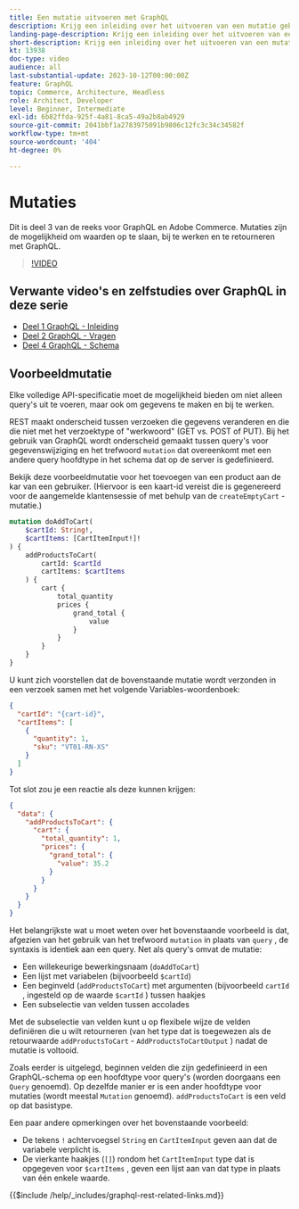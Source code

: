 ```yaml
---
title: Een mutatie uitvoeren met GraphQL
description: Krijg een inleiding over het uitvoeren van een mutatie gebruikend GraphQL op Adobe Commerce en  [!DNL Magento Open Source]. Voer uw eerste mutatie uit gebruikend de vraag van de POST.
landing-page-description: Krijg een inleiding over het uitvoeren van een mutatie gebruikend GraphQL op Adobe Commerce en  [!DNL Magento Open Source]. Voer uw eerste mutatie uit gebruikend de vraag van de POST.
short-description: Krijg een inleiding over het uitvoeren van een mutatie gebruikend GraphQL op Adobe Commerce en  [!DNL Magento Open Source]. Voer uw eerste mutatie uit gebruikend de vraag van de POST.
kt: 13938
doc-type: video
audience: all
last-substantial-update: 2023-10-12T00:00:00Z
feature: GraphQL
topic: Commerce, Architecture, Headless
role: Architect, Developer
level: Beginner, Intermediate
exl-id: 6b82ffda-925f-4a81-8ca5-49a2b8ab4929
source-git-commit: 2041bbf1a2783975091b9806c12fc3c34c34582f
workflow-type: tm+mt
source-wordcount: '404'
ht-degree: 0%

---
```


# Mutaties

Dit is deel 3 van de reeks voor GraphQL en Adobe Commerce. Mutaties zijn de mogelijkheid om waarden op te slaan, bij te werken en te retourneren met GraphQL.


>[!VIDEO](https://video.tv.adobe.com/v/3441930?learn=on&captions=dut)

## Verwante video&#39;s en zelfstudies over GraphQL in deze serie

* [Deel 1 GraphQL - Inleiding](../graphql-rest/intro-graphql.md)
* [Deel 2 GraphQL - Vragen](../graphql-rest/graphql-queries.md)
* [ Deel 4 GraphQL - Schema ](../graphql-rest/graphql-schema.md)

## Voorbeeldmutatie

Elke volledige API-specificatie moet de mogelijkheid bieden om niet alleen query&#39;s uit te voeren, maar ook om gegevens te maken en bij te werken.

REST maakt onderscheid tussen verzoeken die gegevens veranderen en die die niet met het verzoektype of &quot;werkwoord&quot; (GET vs. POST of PUT).
Bij het gebruik van GraphQL wordt onderscheid gemaakt tussen query&#39;s voor gegevenswijziging en het trefwoord `mutation` dat overeenkomt met een andere query
hoofdtype in het schema dat op de server is gedefinieerd.

Bekijk deze voorbeeldmutatie voor het toevoegen van een product aan de kar van een gebruiker. (Hiervoor is een kaart-id vereist die is gegenereerd
voor de aangemelde klantensessie of met behulp van de `createEmptyCart` -mutatie.)

```graphql
mutation doAddToCart(
    $cartId: String!,
    $cartItems: [CartItemInput!]!
) {
    addProductsToCart(
        cartId: $cartId
        cartItems: $cartItems
    ) {
        cart {
            total_quantity
            prices {
                grand_total {
                    value
                }
            }
        }
    }
}
```

U kunt zich voorstellen dat de bovenstaande mutatie wordt verzonden in een verzoek samen met het volgende Variables-woordenboek:

```json
{
  "cartId": "{cart-id}",
  "cartItems": [
    {
      "quantity": 1,
      "sku": "VT01-RN-XS"
    }
  ]
}
```

Tot slot zou je een reactie als deze kunnen krijgen:

```json
{
  "data": {
    "addProductsToCart": {
      "cart": {
        "total_quantity": 1,
        "prices": {
          "grand_total": {
            "value": 35.2
          }
        }
      }
    }
  }
}
```

Het belangrijkste wat u moet weten over het bovenstaande voorbeeld is dat, afgezien van het gebruik van het trefwoord `mutation` in plaats van `query` ,
de syntaxis is identiek aan een query. Net als query&#39;s omvat de mutatie:

* Een willekeurige bewerkingsnaam (`doAddToCart`)
* Een lijst met variabelen (bijvoorbeeld `$cartId`)
* Een beginveld (`addProductsToCart`) met argumenten (bijvoorbeeld `cartId` , ingesteld op de waarde `$cartId` ) tussen haakjes
* Een subselectie van velden tussen accolades

Met de subselectie van velden kunt u op flexibele wijze de velden definiëren die u wilt retourneren (van het type dat is toegewezen als de
retourwaarde `addProductsToCart` - `AddProductsToCartOutput` ) nadat de mutatie is voltooid.

Zoals eerder is uitgelegd, beginnen velden die zijn gedefinieerd in een GraphQL-schema op een hoofdtype voor query&#39;s (worden doorgaans een `Query` genoemd). Op dezelfde manier
er is een ander hoofdtype voor mutaties (wordt meestal `Mutation` genoemd). `addProductsToCart` is een veld
op dat basistype.

Een paar andere opmerkingen over het bovenstaande voorbeeld:

* De tekens `!` achtervoegsel `String` en `CartItemInput` geven aan dat de variabele verplicht is.
* De vierkante haakjes (`[]`) rondom het `CartItemInput` type dat is opgegeven voor `$cartItems` , geven een lijst aan
van dat type in plaats van één enkele waarde.

{{$include /help/_includes/graphql-rest-related-links.md}}
